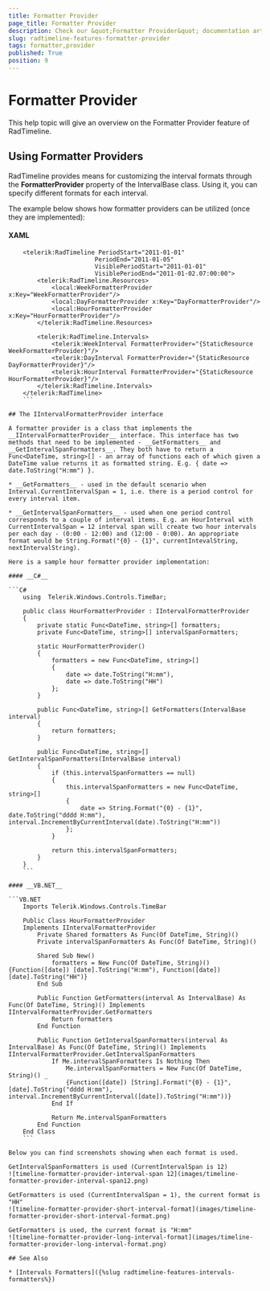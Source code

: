```yaml
---
title: Formatter Provider
page_title: Formatter Provider
description: Check our &quot;Formatter Provider&quot; documentation article for the RadTimeline {{ site.framework_name }} control.
slug: radtimeline-features-formatter-provider
tags: formatter,provider
published: True
position: 9
---
```


# Formatter Provider

This help topic will give an overview on the Formatter Provider feature of RadTimeline.      

## Using Formatter Providers

RadTimeline provides means for customizing the interval formats through the __FormatterProvider__ property of the IntervalBase class. Using it, you can specify different formats for each interval.

The example below shows how formatter providers can be utilized (once they are implemented):

#### __XAML__

```XAML
	<telerik:RadTimeline PeriodStart="2011-01-01"
	                    PeriodEnd="2011-01-05"
	                    VisiblePeriodStart="2011-01-01"
	                    VisiblePeriodEnd="2011-01-02.07:00:00">
	    <telerik:RadTimeline.Resources>
	        <local:WeekFormatterProvider x:Key="WeekFormatterProvider"/>
	        <local:DayFormatterProvider x:Key="DayFormatterProvider"/>
	        <local:HourFormatterProvider x:Key="HourFormatterProvider"/>
	    </telerik:RadTimeline.Resources>
	
	    <telerik:RadTimeline.Intervals>
	        <telerik:WeekInterval FormatterProvider="{StaticResource WeekFormatterProvider}"/>
	        <telerik:DayInterval FormatterProvider="{StaticResource DayFormatterProvider}"/>
	        <telerik:HourInterval FormatterProvider="{StaticResource HourFormatterProvider}"/>
	    </telerik:RadTimeline.Intervals>
	</telerik:RadTimeline>
	```

## The IIntervalFormatterProvider interface

A formatter provider is a class that implements the __IIntervalFormatterProvider__ interface. This interface has two methods that need to be implemented - __GetFormatters__ and __GetIntervalSpanFormatters__. They both have to return a Func<DateTime, string>[] - an array of functions each of which given a DateTime value returns it as formatted string. E.g. { date => date.ToString("H:mm") }.

* __GetFormatters__ - used in the default scenario when Interval.CurrentIntervalSpan = 1, i.e. there is a period control for every interval item.            

* __GetIntervalSpanFormatters__ - used when one period control corresponds to a couple of interval items. E.g. an HourInterval with CurrentIntervalSpan = 12 interval span will create two hour intervals per each day - (0:00 - 12:00) and (12:00 - 0:00). An appropriate format would be String.Format("{0} - {1}", currentIntevalString, nextIntervalString).
            
Here is a sample hour formatter provider implementation:

#### __C#__

```C#
	using  Telerik.Windows.Controls.TimeBar;
	
	public class HourFormatterProvider : IIntervalFormatterProvider
	{
	    private static Func<DateTime, string>[] formatters;
	    private Func<DateTime, string>[] intervalSpanFormatters;
	
	    static HourFormatterProvider()
	    {
	        formatters = new Func<DateTime, string>[]
	        {
	            date => date.ToString("H:mm"),
	            date => date.ToString("HH")
	        };
	    }
	
	    public Func<DateTime, string>[] GetFormatters(IntervalBase interval)
	    {
	        return formatters;
	    }
	
	    public Func<DateTime, string>[] GetIntervalSpanFormatters(IntervalBase interval)
	    {
	        if (this.intervalSpanFormatters == null)
	        {
	            this.intervalSpanFormatters = new Func<DateTime, string>[]
	            {
	                date => String.Format("{0} - {1}", date.ToString("dddd H:mm"), interval.IncrementByCurrentInterval(date).ToString("H:mm"))
	            };
	        }
	
	        return this.intervalSpanFormatters;
	    }
	}
	```

#### __VB.NET__

```VB.NET
	Imports Telerik.Windows.Controls.TimeBar
	
	Public Class HourFormatterProvider
	Implements IIntervalFormatterProvider
	    Private Shared formatters As Func(Of DateTime, String)()
	    Private intervalSpanFormatters As Func(Of DateTime, String)()
	
	    Shared Sub New()
	        formatters = New Func(Of DateTime, String)() {Function([date]) [date].ToString("H:mm"), Function([date]) [date].ToString("HH")}
	    End Sub
	
	    Public Function GetFormatters(interval As IntervalBase) As Func(Of DateTime, String)() Implements IIntervalFormatterProvider.GetFormatters
	        Return formatters
	    End Function
	
	    Public Function GetIntervalSpanFormatters(interval As IntervalBase) As Func(Of DateTime, String)() Implements IIntervalFormatterProvider.GetIntervalSpanFormatters
	        If Me.intervalSpanFormatters Is Nothing Then
	            Me.intervalSpanFormatters = New Func(Of DateTime, String)() _
	            {Function([date]) [String].Format("{0} - {1}", [date].ToString("dddd H:mm"), interval.IncrementByCurrentInterval([date]).ToString("H:mm"))}
	        End If
	
	        Return Me.intervalSpanFormatters
	    End Function
	End Class
	```

Below you can find screenshots showing when each format is used.

GetIntervalSpanFormatters is used (CurrentIntervalSpan is 12)
![timeline-formatter-provider-interval-span 12](images/timeline-formatter-provider-interval-span12.png)

GetFormatters is used (CurrentIntervalSpan = 1), the current format is "HH"
![timeline-formatter-provider-short-interval-format](images/timeline-formatter-provider-short-interval-format.png)

GetFormatters is used, the current format is "H:mm"
![timeline-formatter-provider-long-interval-format](images/timeline-formatter-provider-long-interval-format.png)

## See Also

* [Intervals Formatters]({%slug radtimeline-features-intervals-formatters%}) 